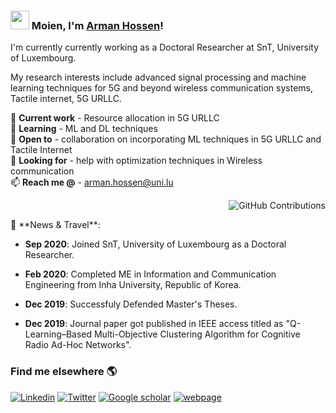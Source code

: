 ### <img src="https://media.giphy.com/media/hvRJCLFzcasrR4ia7z/giphy.gif" width="30px"> Moien, I'm [Arman Hossen](https://wwwfr.uni.lu/snt/people/arman_hossen)!

I'm currently currently working as a Doctoral Researcher at SnT, University of Luxembourg.

My research interests include advanced signal processing and machine learning techniques for 5G and beyond wireless communication systems, Tactile internet, 5G URLLC.


🔭 **Current work** - Resource allocation in 5G URLLC </br>
🌱 **Learning** - ML and DL techniques </br>
👯 **Open to** - collaboration on incorporating ML techniques in 5G URLLC and Tactile Internet </br>
🤔 **Looking for** - help with optimization techniques in Wireless communication </br>
📫 **Reach me @** - arman.hossen@uni.lu </br>
<div align="right">

![GitHub Contributions](https://github-readme-stats.vercel.app/api?username=armanruet&show_icons=true&title_color=fff&icon_color=79ff97&text_color=9f9f9f&bg_color=151515)

</div>
💬 **News & Travel**:

- **Sep 2020**: Joined SnT, University of Luxembourg as a Doctoral Researcher.

- **Feb 2020**: Completed ME in Information and Communication Engineering from Inha University, Republic of Korea.

- **Dec 2019**: Successfuly Defended Master's Theses. 

- **Dec 2019**: Journal paper got published in IEEE access titled as "Q-Learning–Based Multi-Objective Clustering Algorithm for Cognitive Radio Ad-Hoc Networks".


### Find me elsewhere 🌎

[![Linkedin](https://img.shields.io/badge/-ArmanHossen-blue?style=flat-square&logo=Linkedin&logoColor=white&link=https://www.linkedin.com/in/armanruet/)](https://www.linkedin.com/in/armanruet/) 
[![Twitter](https://img.shields.io/badge/-Twitter-1ca0f1?style=flat-square&labelColor=1ca0f1&logo=twitter&logoColor=white&link=https://twitter.com/arman_5227)](https://twitter.com/arman_5227)
[![Google scholar](https://img.shields.io/badge/-GoogleScholar-blue?style=flat-square&logo=Google&logoColor=white&link=https://scholar.google.com/citations?user=LN-2sIoAAAAJ&hl=en)](https://scholar.google.com/citations?user=LN-2sIoAAAAJ&hl=en)
[![webpage](https://img.shields.io/badge/-webpage-blue?style=flat-square&logo=github&logoColor=black&link=https://armanruet.github.io/)](https://armanruet.github.io/)
